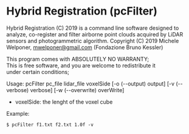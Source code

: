 Hybrid Registration  (pcFilter)
===============  
  
Hybrid Registration (C) 2019 is a command line software designed to analyze, co-register and filter airborne point clouds acquired by LiDAR sensors  and photogrammetric algorithm. 
Copyright (C) 2019  Michele Welponer, mwelponer@gmail.com (Fondazione Bruno Kessler)
  
This program comes with ABSOLUTELY NO WARRANTY;  
This is free software, and you are welcome to redistribute it  
under certain conditions;  
  
Usage: pcFilter pc_file lidar_file voxelSide [-o (--output) output] [-v (--verbose) verbose] [-w (--overwrite) overWrite]
- voxelSide: the lenght of the voxel cube  
  
Example:
```
$ pcFilter f1.txt f2.txt 1.0f -v
```